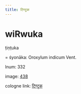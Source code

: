 ```yaml
---
title: टिण्टुक
---
```


# wiRwuka

ṭiṇṭuka  <div n="P" />= śyonāka: Oroxylum indicum Vent.

lnum: 332

image: [438](https://www.sanskrit-lexicon.uni-koeln.de/scans/csl-apidev/servepdf.php?dict=snp&page=438)

cologne link: [टिण्टुक](https://sanskrit-lexicon.uni-koeln.de/scans/csl-apidev/getword.php?dict=snp&key=टिण्टुक)

